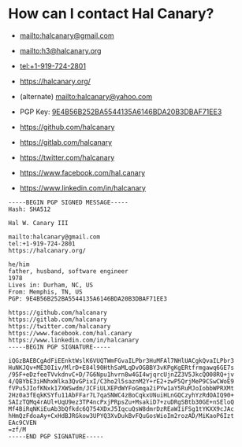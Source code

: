 # How can I contact Hal Canary?

<div class="h-card">

<div style="display:none;">
<p class="p-name">Hal W. Canary, III</p>
<p class="p-honorific-prefix">Mr.</p>
<p class="p-given-name">Hal</p>
<p class="p-additional-name">Winchester</p>
<p class="p-family-name">Canary</p>
<p class="p-honorific-suffix">M.S.</p>
<p class="p-note">father;husband</p>
<p class="p-job-title">Senior Software Engineer</p>
<p class="p-nickname">hal</p>
<p class="p-nickname">halcanary</p>
<p class="p-nickname">hal.canary</p>
<p class="p-nickname">hcanary</p>
<p class="p-locality">Durham</p>
<p class="p-region">North Carolina</p>
<p class="p-country-name">United States of America</p>
<p class="p-gender-identity">M</p>
<p class="u-key">https://halcanary.org/pub/9E4B56B252BA5544135A6146BDA20B3DBAF71EE3.txt</p>
<img src="/images/hal_canary_20191008.jpg" class="u-photo" alt="hal_canary_20191008.jpg">
</div>

-   <span class="u-email"><mailto:halcanary@gmail.com></span>

-   <span class="u-email"><mailto:h3@halcanary.org></span>

-   <span class="p-tel"><tel:+1-919-724-2801></span>

-   <span class="u-url"><https://halcanary.org/></span>

-   (alternate) <mailto:halcanary@yahoo.com>

-   PGP Key: [9E4B56B252BA5544135A&#x200B;6146BDA20B3DBAF71EE3](/pub/9E4B56B252BA5544135A6146BDA20B3DBAF71EE3.txt)

-   <span class="u-url"><https://github.com/halcanary></span>

-   <span class="u-url"><https://gitlab.com/halcanary></span>

-   <span class="u-url"><https://twitter.com/halcanary></span>

-   <span class="u-url"><https://www.facebook.com/hal.canary></span>

-   <span class="u-url"><https://www.linkedin.com/in/halcanary></span>

</div>


```
-----BEGIN PGP SIGNED MESSAGE-----
Hash: SHA512

Hal W. Canary III

mailto:halcanary@gmail.com
tel:+1-919-724-2801
https://halcanary.org/

he/him
father, husband, software engineer
1978
Lives in: Durham, NC, US
From: Memphis, TN, US
PGP: 9E4B56B252BA5544135A6146BDA20B3DBAF71EE3

https://github.com/halcanary
https://gitlab.com/halcanary
https://twitter.com/halcanary
https://www.facebook.com/hal.canary
https://www.linkedin.com/in/halcanary
-----BEGIN PGP SIGNATURE-----

iQGzBAEBCgAdFiEEnktWslK6VUQTWmFGvaILPbr3HuMFAl7NHlUACgkQvaILPbr3
HuNKJQv+ME30Iiv/MlrD+E84l90HthSaMLqDvOGBBY3vKPgKgERtfrmgawq6GE7s
/95F+eDzfeeTVvkdnvC+D/7G6Npu1hvrn8w4GI4wjqrcUjnZZ3V5JkcQO08RQ+jv
4/QBYbE3iHNhxWlka3QvGPixI/C3ho2l5saznM2Y+rE2+zwP5QrjMeP9CSwCWoE9
fVPu5JIofKNxk17XWSwdm/JCFiULXEPdWYFoGmqa2iPYw1aY5RuMJoIobbWPRXMt
2Hz0a3fEqkKSYfu11AbFFar7L7qaSNWC4zBoCqkxUNuiHLnGQCzyhYzRdOAIQ90+
SAIzTQMq4rAUl+UqU9ez3TP4ncPxjPRpsZu+MsakiD7+zuDRgSBtb30GE+nSEloQ
Mf4BiRqNKiEuAb3bQfkdc6Q754XDxJ5IqcuQsW8dmrDzREaWIiFSg1tYKXX9cJAc
hHmQzFdoaAy+CxHdBJRGkow3UPYQ3XvDukBvFQuGosWioIm2rozAD/MiKaoP6Izt
EAc9CVEN
=zf/M
-----END PGP SIGNATURE-----
```
